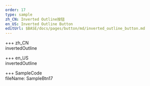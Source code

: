 ```yaml
---   
order: 17
type: sample  
zh_CN: Inverted Outline按钮
en_US: Inverted Outline Button
editUrl: $BASE/docs/pages/button/md/inverted_outline_button.md
---      
```


+++ zh_CN   
invertedOutline
    
+++ en_US   
invertedOutline

+++ SampleCode  
fileName: SampleBtn17
